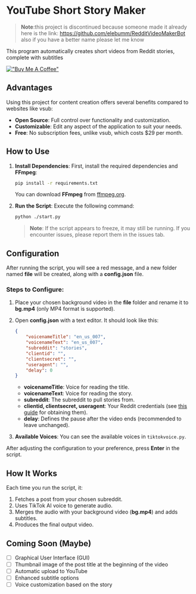 # YouTube Short Story Maker
 > **Note**:this project is discontinued because someone made it already here is the link:
https://github.com/elebumm/RedditVideoMakerBot
> also if you have a better name please let me know


This program automatically creates short videos from Reddit stories, complete with subtitles

[!["Buy Me A Coffee"](https://www.buymeacoffee.com/assets/img/custom_images/orange_img.png)](https://www.buymeacoffee.com/gbraad)

## Advantages

Using this project for content creation offers several benefits compared to websites like vsub:

- **Open Source**: Full control over functionality and customization.
- **Customizable**: Edit any aspect of the application to suit your needs.
- **Free**: No subscription fees, unlike vsub, which costs $29 per month.

## How to Use

1. **Install Dependencies**: First, install the required dependencies and **FFmpeg**:
   ```bash
   pip install -r requirements.txt
   ```

   You can download **FFmpeg** from [ffmpeg.org](https://www.ffmpeg.org).

2. **Run the Script**: Execute the following command:
   ```bash
   python ./start.py
   ```
   > **Note**: If the script appears to freeze, it may still be running. If you encounter issues, please report them in the issues tab.

## Configuration

After running the script, you will see a red message, and a new folder named **file** will be created, along with a **config.json** file.

### Steps to Configure:

1. Place your chosen background video in the **file** folder and rename it to **bg.mp4** (only MP4 format is supported).
   
2. Open **config.json** with a text editor. It should look like this:

   ```json
   {
       "voicenameTitle": "en_us_007",
       "voicenameText": "en_us_007",
       "subreddit": "stories",
       "clientid": "",
       "clientsecret": "",
       "useragent": "",
       "delay": 0
   }
   ```

   - **voicenameTitle**: Voice for reading the title.
   - **voicenameText**: Voice for reading the story.
   - **subreddit**: The subreddit to pull stories from.
   - **clientid, clientsecret, useragent**: Your Reddit credentials (see [this guide](https://www.bit.ly/3Aotv9G) for obtaining them).
   - **delay**: Defines the pause after the video ends (recommended to leave unchanged).

3. **Available Voices**: You can see the available voices in `tiktokvoice.py`.

After adjusting the configuration to your preference, press **Enter** in the script.

## How It Works

Each time you run the script, it:

1. Fetches a post from your chosen subreddit.
2. Uses TikTok AI voice to generate audio.
3. Merges the audio with your background video (**bg.mp4**) and adds subtitles.
4. Produces the final output video.

## Coming Soon (Maybe)

- [ ] Graphical User Interface (GUI)
- [ ] Thumbnail image of the post title at the beginning of the video
- [ ] Automatic upload to YouTube
- [ ] Enhanced subtitle options
- [ ] Voice customization based on the story
